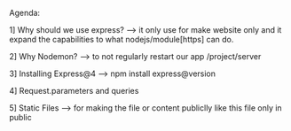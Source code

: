 Agenda:

1] Why should we use express? 
--> it only use for make website only and it expand the capabilities to what nodejs/module[https] can do.

2] Why Nodemon? 
--> to not regularly restart our app /project/server

3] Installing Express@4
--> npm install express@version

4] Request.parameters and queries  

5] Static Files --> for making the file or content publiclly 
                 like this file only in public